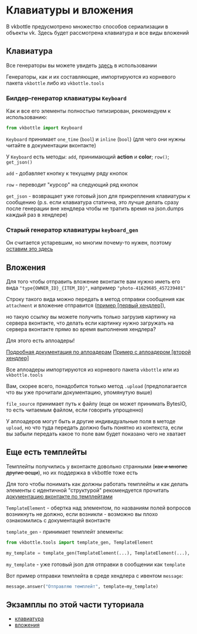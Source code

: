 # Клавиатуры и вложения

В vkbottle предусмотрено множество способов сериализации в объекты vk. Здесь будет рассмотрена клавиатура и все виды вложений

## Клавиатура

Все генераторы вы можете увидеть [здесь](https://github.com/timoniq/vkbottle/blob/master/examples/high-level/generate_keyboard.py) в использовании

Генераторы, как и их составляющие, импортируются из корневого пакета `vkbottle` либо из `vkbottle.tools`

### Билдер-генератор клавиатуры `Keyboard`

Как и все его элементы полностью типизирован, рекомендуем к использованию:

```python
from vkbottle import Keyboard
```

`Keyboard` принимает `one_time` (`bool`) и `inline` (`bool`) (для чего они нужны читайте в документации вконтакте)

У `Keyboard` есть методы: `add`, принимающий **action** и **color**; `row()`;  `get_json()`

`add` - добавляет кнопку к текущему ряду кнопок

`row` - переводит "курсор" на следующий ряд кнопок

`get_json` - возвращает уже готовый json для прикрепления клавиатуры к сообщению (p.s. если клавиатура статична, это лучше делать сразу после генерации вне хендлера чтобы не тратить время на json.dumps каждый раз в хендлере)

### Старый генератор клавиатуры `keyboard_gen`

Он считается устаревшим, но многим почему-то нужен, поэтому [оставим это здесь](https://github.com/timoniq/vkbottle/blob/v2.0/docs/api.ru.md#генератор-keyboard_gen)

## Вложения

Для того чтобы отправить вложение вконтакте вам нужно иметь его вида `"type{OWNER_ID}_{ITEM_ID}"`, например `"photo-41629685_457239401"`

Строку такого вида можно передать в метод отправки сообщения как `attachment` и вложение отправится ([пример \[первый хендлер\]](https://github.com/timoniq/vkbottle/blob/master/examples/high-level/photo_upload_example.py)),

но такую ссылку вы можете получить только загрузив картинку на сервера вконтакте, что делать если картинку нужно загружать на сервера вконтакте прямо во время выполнения хендлера?

Для этого есть аплоадеры!

[Подробная документация по аплоадерам](/docs/tools/uploaders.md)
[Пример с аплоадером \[второй хендлер\]](https://github.com/timoniq/vkbottle/blob/master/examples/high-level/photo_upload_example.py)

Все аплоадеры импортируются из корневого пакета `vkbottle` или из `vkbottle.tools`

Вам, скорее всего, понадобится только метод `.upload` (предполагается что вы уже прочитали документацию, упомянутую выше)

`file_source` принимает путь к файлу (еще он может принимать BytesIO, то есть читаемым файлом, если говорить упрощенно)

У аплоадеров могут быть и другие индивидуальные поля в методе `upload`, но что туда передать должно быть понятно из контекста, если вы забыли передать какое то поле вам будет показано чего не хватает

## Еще есть темплейты

Темплейты получились у вконтакте довольно странными (~~как и многие другие вещи~~), но их поддержка в vkbottle тоже есть

Для того чтобы понимать как должны работать темплейты и как делать элементы с идентичной "структурой" рекомендуется прочитать [документацию вконтакте по темплейтами](https://vk.com/dev/bot_docs_templates)

`TemplateElement` - обертка над элементом, по названиям полей вопросов возникнуть не должно, если возникли - возможно вы плохо ознакомились с документацей вконтакте

`template_gen` - принимает темплейт элементы:

```python
from vkbottle.tools import template_gen, TemplateElement

my_template = template_gen(TemplateElement(...), TemplateElement(...), TemplateElement(...))
```

`my_template` - уже готовый json для отправки в сообщении как `template`

Вот пример отправки темплейта в среде хендлера с ивентом `message`:

```python
message.answer("Отправляю темплейт", template=my_template)
```


## Экзамплы по этой части туториала

* [клавиатура](https://github.com/timoniq/vkbottle/blob/master/examples/high-level/generate_keyboard.py)
* [вложения](https://github.com/timoniq/vkbottle/blob/master/examples/high-level/photo_upload_example.py)
